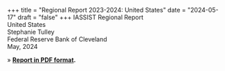 +++
title = "Regional Report 2023-2024: United States"
date = "2024-05-17"
draft = "false"
+++
IASSIST Regional Report<br />
United States<br />
Stephanie Tulley<br />
Federal Reserve Bank of Cleveland<br />
May, 2024

» **[Report in PDF format](/file/about/us_regional_report-2023-2024.pdf).**